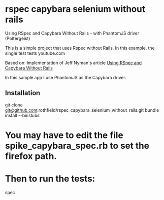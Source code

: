 rspec capybara selenium without rails
=====================================

Using RSpec and Capybara Without Rails - with PhantomJS driver (Poltergeist)

This is a simple project that uses Rspec without Rails. In this example, the single test tests youtube.com

Based on: Implementation of Jeff Nyman's article [Using RSpec and Capybara Without Rails](http://testerstories.com/?p=30)

In this sample app I use PhantomJS as the Capybara driver.

Installation
-----------

git clone git@github.com:rothfield/rspec_capybara_selenium_without_rails.git
bundle install --binstubs

# You may have to edit the file spike_capybara_spec.rb to set the firefox path.
# Then to run the tests:
spec
